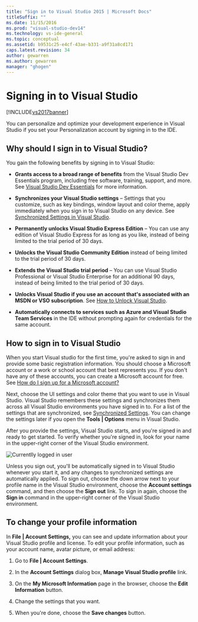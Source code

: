 ```yaml
---
title: "Sign in to Visual Studio 2015 | Microsoft Docs"
titleSuffix: ""
ms.date: 11/15/2016
ms.prod: "visual-studio-dev14"
ms.technology: vs-ide-general
ms.topic: conceptual
ms.assetid: b9531c25-e4cf-43ae-b331-a9f31a8cd171
caps.latest.revision: 34
author: gewarren
ms.author: gewarren
manager: "ghogen"
---
```

# Signing in to Visual Studio
[!INCLUDE[vs2017banner](../includes/vs2017banner.md)]

You can personalize and optimize your development experience in Visual Studio if you set your Personalization account by signing in to the IDE.

## Why should I sign in to Visual Studio?
 You gain the following benefits by signing in to Visual Studio:

-   **Grants access to a broad range of benefits** from the Visual Studio Dev Essentials program, including free software, training, support, and more. See [Visual Studio Dev Essentials](http://aka.ms/vsdevhelp) for more information.

-   **Synchronizes your Visual Studio settings** – Settings that you customize, such as key bindings, window layout and color theme, apply immediately when you sign in to Visual Studio on any device. See [Synchronized Settings in Visual Studio](http://msdn.microsoft.com/library/dn135229%28v=vs.120%29.aspx).

-   **Permanently unlocks Visual Studio Express Edition** – You can use any edition of Visual Studio Express for as long as you like, instead of being limited to the trial period of 30 days.

-   **Unlocks the Visual Studio Community Edition** instead of being limited to the trial period of 30 days.

-   **Extends the Visual Studio trial period** – You can use Visual Studio Professional or Visual Studio Enterprise for an additional 90 days, instead of being limited to the trial period of 30 days.

-   **Unlocks Visual Studio if you use an account that's associated with an MSDN or VSO subscription**. See [How to Unlock Visual Studio](../ide/how-to-unlock-visual-studio.md).

-   **Automatically connects to services such as Azure and Visual Studio Team Services** in the IDE without prompting again for credentials for the same account.

## How to sign in to Visual Studio
 When you start Visual studio for the first time, you're asked to sign in and provide some basic registration information. You should choose a Microsoft account or a work or school account that best represents you. If you don't have any of these accounts, you can create a Microsoft account for free. See [How do I sign up for a Microsoft account?](http://windows.microsoft.com/windows-live/sign-up-create-account-how)

 Next, choose the UI settings and color theme that you want to use in Visual Studio. Visual Studio remembers these settings and synchronizes them across all Visual Studio environments you have signed in to. For a list of the settings that are synchronized, see [Synchronized Settings](../ide/synchronized-settings-in-visual-studio.md). You can change the settings later if you open the **Tools &#124; Options** menu in Visual Studio.

 After you provide the settings, Visual Studio starts, and you're signed in and ready to get started. To verify whether you're signed in, look for your name in the upper-right corner of the Visual Studio environment.

 ![Currentlly logged in user](../ide/media/vs2015-username.png "VS2015_UserName")

 Unless you sign out, you'll be automatically signed in to Visual Studio whenever you start it, and any changes to synchronized settings are automatically applied. To sign out, choose the down arrow next to your profile name in the Visual Studio environment, choose the **Account settings** command, and then choose the **Sign out** link. To sign in again, choose the **Sign in** command in the upper-right corner of the Visual Studio environment.

## To change your profile information
 In **File &#124; Account Settings,** you can see and update information about your Visual Studio profile and license. To edit your profile information, such as your account name, avatar picture, or email address:

1.  Go to **File &#124; Account Settings**.

2.  In the **Account Settings** dialog box, **Manage Visual Studio profile** link.

3.  On the **My Microsoft Information** page in the browser, choose the **Edit Information** button.

4.  Change the settings that you want.

5.  When you're done, choose the **Save changes** button.
